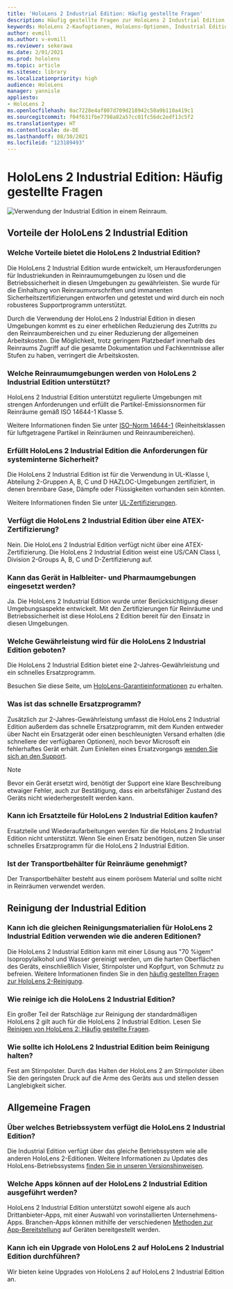 ```yaml
---
title: 'HoloLens 2 Industrial Edition: Häufig gestellte Fragen'
description: Häufig gestellte Fragen zur HoloLens 2 Industrial Edition
keywords: HoloLens 2-Kaufoptionen, HoloLens-Optionen, Industrial Edition
author: evmill
ms.author: v-evmill
ms.reviewer: sekerawa
ms.date: 2/01/2021
ms.prod: hololens
ms.topic: article
ms.sitesec: library
ms.localizationpriority: high
audience: HoloLens
manager: yannisle
appliesto:
- HoloLens 2
ms.openlocfilehash: 0ac7228e4af807d709d218942c50a9b110a419c1
ms.sourcegitcommit: f04f631fbe7798a82a57cc01fc56dc2edf13c5f2
ms.translationtype: HT
ms.contentlocale: de-DE
ms.lasthandoff: 08/30/2021
ms.locfileid: "123189493"
---
```

# <a name="hololens-2---industrial-edition-faq"></a>HoloLens 2 Industrial Edition: Häufig gestellte Fragen

![Verwendung der Industrial Edition in einem Reinraum.](./images/industrial-sku-with-remote-assist.png)

## <a name="hololens-2-industrial-edition-benefits"></a>Vorteile der HoloLens 2 Industrial Edition

### <a name="what-benefits-does-hololens-2-industrial-edition-2-include"></a>Welche Vorteile bietet die HoloLens 2 Industrial Edition?

Die HoloLens 2 Industrial Edition wurde entwickelt, um Herausforderungen für Industriekunden in Reinraumumgebungen zu lösen und die Betriebssicherheit in diesen Umgebungen zu gewährleisten. Sie wurde für die Einhaltung von Reinraumvorschriften und immanenten Sicherheitszertifizierungen entworfen und getestet und wird durch ein noch robusteres Supportprogramm unterstützt.

Durch die Verwendung der HoloLens 2 Industrial Edition in diesen Umgebungen kommt es zu einer erheblichen Reduzierung des Zutritts zu den Reinraumbereichen und zu einer Reduzierung der allgemeinen Arbeitskosten. Die Möglichkeit, trotz geringem Platzbedarf innerhalb des Reinraums Zugriff auf die gesamte Dokumentation und Fachkenntnisse aller Stufen zu haben, verringert die Arbeitskosten.

### <a name="what-clean-room-environments-does-hololens-2-industrial-edition-support"></a>Welche Reinraumumgebungen werden von HoloLens 2 Industrial Edition unterstützt?

HoloLens 2 Industrial Edition unterstützt regulierte Umgebungen mit strengen Anforderungen und erfüllt die Partikel-Emissionsnormen für Reinräume gemäß ISO 14644-1 Klasse 5.

Weitere Informationen finden Sie unter [ISO-Norm 14644-1](https://www.iso.org/standard/53394.html) (Reinheitsklassen für luftgetragene Partikel in Reinräumen und Reinraumbereichen).

### <a name="does-hololens-2-industrial-edition-meet-requirements-for-intrinsic-safety"></a>Erfüllt HoloLens 2 Industrial Edition die Anforderungen für systeminterne Sicherheit?

Die HoloLens 2 Industrial Edition ist für die Verwendung in UL-Klasse I, Abteilung 2-Gruppen A, B, C und D HAZLOC-Umgebungen zertifiziert, in denen brennbare Gase, Dämpfe oder Flüssigkeiten vorhanden sein könnten.

Weitere Informationen finden Sie unter [UL-Zertifizierungen](https://www.ul.com/services/ul-and-c-ul-hazardous-areas-certification-north-america?csrf-token=CIwNZNlR4XbisJF39I8yWnWX9wX4WFoz&amp;Search=UL+Class+I%2C+Dev+2+&amp;search-submit=Search).

### <a name="does-the-hololens-2-industrial-edition-hold-an-atex-certification"></a>Verfügt die HoloLens 2 Industrial Edition über eine ATEX-Zertifizierung?

Nein. Die HoloLens 2 Industrial Edition verfügt nicht über eine ATEX-Zertifizierung. Die HoloLens 2 Industrial Edition weist eine US/CAN Class I, Division 2-Groups A, B, C und D-Zertifizierung auf.

### <a name="can-the-device-be-used-in-semiconductor-and-pharmaceutical-environments"></a>Kann das Gerät in Halbleiter- und Pharmaumgebungen eingesetzt werden?

Ja. Die HoloLens 2 Industrial Edition wurde unter Berücksichtigung dieser Umgebungsaspekte entwickelt. Mit den Zertifizierungen für Reinräume und Betriebssicherheit ist diese HoloLens 2 Edition bereit für den Einsatz in diesen Umgebungen.

### <a name="what-is-the-hololens-2-industrial-edition-warranty"></a>Welche Gewährleistung wird für die HoloLens 2 Industrial Edition geboten?

Die HoloLens 2 Industrial Edition bietet eine 2-Jahres-Gewährleistung und ein schnelles Ersatzprogramm.

Besuchen Sie diese Seite, um [HoloLens-Garantieinformationen](https://support.microsoft.com/warranty) zu erhalten.

### <a name="what39s-the-rapid-replacement-program"></a>Was ist das schnelle Ersatzprogramm?

Zusätzlich zur 2-Jahres-Gewährleistung umfasst die HoloLens 2 Industrial Edition außerdem das schnelle Ersatzprogramm, mit dem Kunden entweder über Nacht ein Ersatzgerät oder einen beschleunigten Versand erhalten (die schnellere der verfügbaren Optionen), noch bevor Microsoft ein fehlerhaftes Gerät erhält. Zum Einleiten eines Ersatzvorgangs [wenden Sie sich an den Support](https://aka.ms/hololenssupport).

> [!NOTE]
> Bevor ein Gerät ersetzt wird, benötigt der Support eine klare Beschreibung etwaiger Fehler, auch zur Bestätigung, dass ein arbeitsfähiger Zustand des Geräts nicht wiederhergestellt werden kann.

### <a name="can-i-purchase-replacement-parts-for-hololens-2-industrial-edition"></a>Kann ich Ersatzteile für HoloLens 2 Industrial Edition kaufen?

Ersatzteile und Wiederaufarbeitungen werden für die HoloLens 2 Industrial Edition nicht unterstützt. Wenn Sie einen Ersatz benötigen, nutzen Sie unser schnelles Ersatzprogramm für die HoloLens 2 Industrial Edition.

### <a name="is-the-carrying-case-clean-room-approved"></a>Ist der Transportbehälter für Reinräume genehmigt?

Der Transportbehälter besteht aus einem porösem Material und sollte nicht in Reinräumen verwendet werden.

## <a name="cleaning-the-industrial-edition"></a>Reinigung der Industrial Edition

### <a name="can-i-use-the-same-cleaning-materials-for-hololens-2-industrial-edition-as-the-other-editions"></a>Kann ich die gleichen Reinigungsmaterialien für HoloLens 2 Industrial Edition verwenden wie die anderen Editionen?

Die HoloLens 2 Industrial Edition kann mit einer Lösung aus &quot;70 %igem&quot; Isopropylalkohol und Wasser gereinigt werden, um die harten Oberflächen des Geräts, einschließlich Visier, Stirnpolster und Kopfgurt, von Schmutz zu befreien. Weitere Informationen finden Sie in den [häufig gestellten Fragen zur HoloLens 2-Reinigung](/hololens/hololens2-maintenance).

### <a name="how-do-i-clean-hololens-2-industrial-edition"></a>Wie reinige ich die HoloLens 2 Industrial Edition?

Ein großer Teil der Ratschläge zur Reinigung der standardmäßigen HoloLens 2 gilt auch für die HoloLens 2 Industrial Edition. Lesen Sie [Reinigen von HoloLens 2: Häufig gestellte Fragen](/hololens/hololens2-maintenance).

### <a name="how-should-i-hold-hololens-2-industrial-edition-when-cleaning-it"></a>Wie sollte ich HoloLens 2 Industrial Edition beim Reinigung halten?

Fest am Stirnpolster. Durch das Halten der HoloLens 2 am Stirnpolster üben Sie den geringsten Druck auf die Arme des Geräts aus und stellen dessen Langlebigkeit sicher.

## <a name="general-questions"></a>Allgemeine Fragen

### <a name="what-operating-system-does-the-hololens-2-industrial-edition-have"></a>Über welches Betriebssystem verfügt die HoloLens 2 Industrial Edition?

Die Industrial Edition verfügt über das gleiche Betriebssystem wie alle anderen HoloLens 2-Editionen. Weitere Informationen zu Updates des HoloLens-Betriebssystems [finden Sie in unseren Versionshinweisen](hololens-release-notes.md).

### <a name="what-apps-can-run-on-the-hololens-2-industrial-edition"></a>Welche Apps können auf der HoloLens 2 Industrial Edition ausgeführt werden?

HoloLens 2 Industrial Edition unterstützt sowohl eigene als auch Drittanbieter-Apps, mit einer Auswahl von vorinstallierten Unternehmens-Apps. Branchen-Apps können mithilfe der verschiedenen [Methoden zur App-Bereitstellung](/hololens/app-deploy-overview) auf Geräten bereitgestellt werden.

### <a name="can-i-upgrade-from-hololens-2-to-hololens-2-industrial-edition"></a>Kann ich ein Upgrade von HoloLens 2 auf HoloLens 2 Industrial Edition durchführen?

Wir bieten keine Upgrades von HoloLens 2 auf HoloLens 2 Industrial Edition an.
